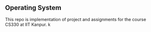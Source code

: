 ## Operating System
This repo is implementation of project and assignments for the course CS330 at IIT Kanpur.
k
